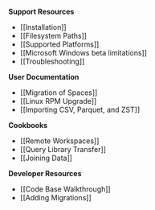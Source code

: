**Support Resources**

- [[Installation]]
- [[Filesystem Paths]]
- [[Supported Platforms]]
- [[Microsoft Windows beta limitations]]
- [[Troubleshooting]]

**User Documentation**

- [[Migration of Spaces]]
- [[Linux RPM Upgrade]]
- [[Importing CSV, Parquet, and ZST]]

**Cookbooks**

- [[Remote Workspaces]]
- [[Query Library Transfer]]
- [[Joining Data]]

**Developer Resources**

- [[Code Base Walkthrough]]
- [[Adding Migrations]]
